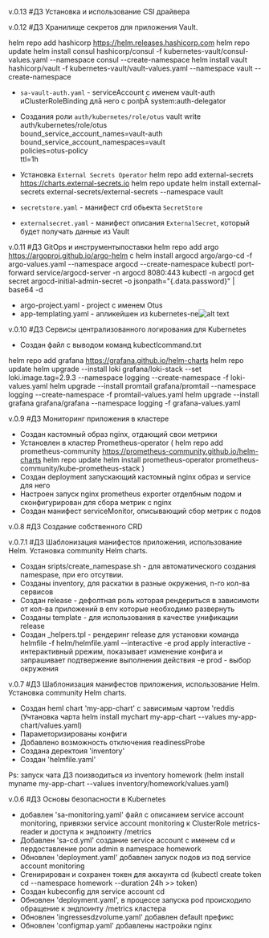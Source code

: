 v.0.13 #ДЗ Установка и использование CSI драйвера


v.0.12 #ДЗ Хранилище секретов для приложения Vault.

helm repo add hashicorp https://helm.releases.hashicorp.com
helm repo update
helm install consul hashicorp/consul -f kubernetes-vault/consul-values.yaml --namespace consul --create-namespace
helm install vault hashicorp/vault -f kubernetes-vault/vault-values.yaml --namespace vault --create-namespace

- `sa-vault-auth.yaml` - serviceAccount с именем vault-auth иClusterRoleBinding длā него с ролþĀ system:auth-delegator

- Cоздания роли `auth/kubernetes/role/otus`
vault write auth/kubernetes/role/otus \
    bound_service_account_names=vault-auth \
    bound_service_account_namespaces=vault \
    policies=otus-policy \
    ttl=1h

- Установка `External Secrets Operator`
helm repo add external-secrets https://charts.external-secrets.io
helm repo update
helm install external-secrets external-secrets/external-secrets --namespace vault

- `secretstore.yaml` -  манифест crd обьекта `SecretStore`
- `externalsecret.yaml` - манифест описания `ExternalSecret`, который будет получать данные из Vault

v.0.11 #ДЗ GitOps и инструментыпоставки
helm repo add argo https://argoproj.github.io/argo-helm
с
helm install argocd argo/argo-cd -f argo-values.yaml --namespace argocd --create-namespace
kubectl port-forward service/argocd-server -n argocd 8080:443
kubectl -n argocd get secret argocd-initial-admin-secret -o jsonpath="{.data.password}" | base64 -d
- argo-project.yaml - project с именем Otus
- app-templating.yaml - апликейшен из kubernetes-ne![alt text](image.png)

v.0.10 #ДЗ Сервисы централизованного логирования для Kubernetes
-  Создан файл с выводом команд kubectlcommand.txt

helm repo add grafana https://grafana.github.io/helm-charts
helm repo update
helm upgrade --install loki grafana/loki-stack --set loki.image.tag=2.9.3 --namespace logging --create-namespace -f loki-values.yaml 
helm upgrade --install promtail grafana/promtail --namespace logging --create-namespace -f promtail-values.yaml
helm upgrade --install grafana grafana/grafana --namespace logging -f grafana-values.yaml

v.0.9 #ДЗ Мониторинг приложения в кластере
- Создан кастомный образ nginx, отдающий свои метрики
- Установлен в кластер Prometheus-operator
(
helm repo add prometheus-community https://prometheus-community.github.io/helm-charts
helm repo update
helm install prometheus-operator prometheus-community/kube-prometheus-stack
)
- Создан deployment запускающий кастомный nginx образ и service для него 
- Настроен запуск nginx prometheus exporter отделбным подом и сконфигурирован для сбора метрик с nginx
- Создан манифест serviceMonitor, описывающий сбор метрик с подов

v.0.8 #ДЗ Создание собственного CRD

v.0.7.1 #ДЗ Шаблонизация манифестов приложения, использование Helm. Установка community Helm charts.
- Создан sripts/create_namespase.sh - для автоматического создания namespase, при его отсутвии.
- Созданы inventory, для раскатки в разные окружения, n-го кол-ва сервисов
- Создан release - дефолтная роль которая рендериться  в зависимоти от  кол-ва приложений в env которые необходимо развернуть
- Созданы template - для использования в качестве унификации release
- Создан _helpers.tpl - рендеринг release
для установки команда helmfile -f helm/helmfile.yaml --interactive -e prod apply
interactive - интерактивный ррежим, показывает изменение конфига и запрашивает подтвержение выполнения  действия
-e prod - выбор  окружения

v.0.7 #ДЗ Шаблонизация манифестов приложения, использование Helm. Установка community Helm charts.
- Создан heml chart 'my-app-chart' с зависимым чартом 'reddis (Учтановка чарта helm install mychart my-app-chart --values my-app-chart/values.yaml) 
- Параметоризированы конфиги 
- Добавлено возможность отключения readinessProbe 
- Cоздана деректоия 'inventory' 
- Cоздан 'helmfile.yaml'

Ps: запуск чата ДЗ поизводиться из inventory homework (helm install myname my-app-chart --values inventory/homework/values.yaml)

v.0.6 #ДЗ Основы безопасности в Kubernetes
- добавлен 'sa-monitoring.yaml' файл с описанием service account monitoring, привязки service account monitoring к ClusterRole metrics-reader и доступа к эндпоинту /metrics
- Добавлен 'sa-cd.yml' создание service account с именем cd и пердоставление
роли admin в namespace homework
- Обновлен 'deployment.yaml' добавлен запуск подов из под service account monitoring
- Сгенирирован и сохранен токен для аккаунта cd (kubectl create token cd --namespace homework --duration 24h >> token)
- Создан kubeconfig для service account cd
- Обновлен 'deployment.yaml', в
процессе запуска pod происходило обращение к эндпоинту
/metrics кластера
- Обновлен 'ingressesdzvolume.yaml' добавлен default префикс
- Обновлен 'configmap.yaml' добавлены настройки nginx